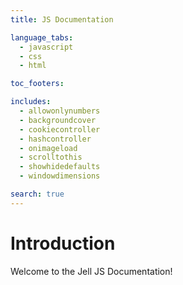 ```yaml
---
title: JS Documentation

language_tabs:
  - javascript
  - css
  - html

toc_footers:

includes:
  - allowonlynumbers
  - backgroundcover
  - cookiecontroller
  - hashcontroller
  - onimageload
  - scrolltothis
  - showhidedefaults
  - windowdimensions

search: true
---
```


# Introduction

Welcome to the Jell JS Documentation!
